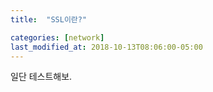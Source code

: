 ```yaml
---
title:  "SSL이란?"

categories: [network]
last_modified_at: 2018-10-13T08:06:00-05:00
---
```


일단 테스트해보.
